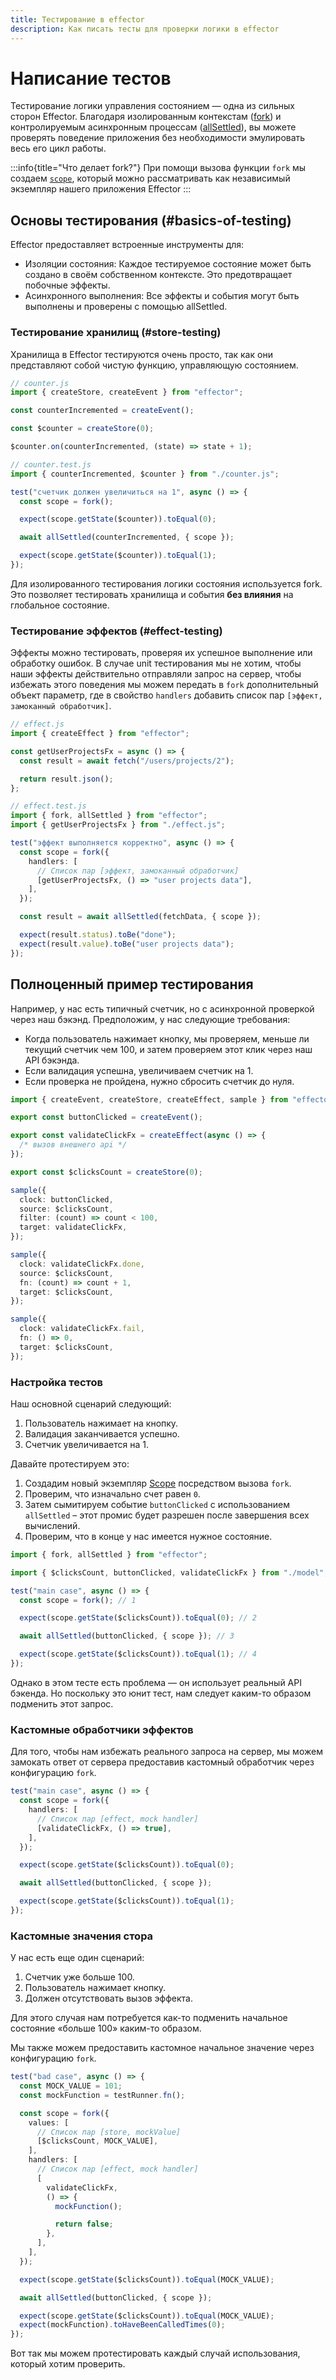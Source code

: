 ```yaml
---
title: Тестирование в effector
description: Как писать тесты для проверки логики в effector
---
```


# Написание тестов

Тестирование логики управления состоянием — одна из сильных сторон Effector. Благодаря изолированным контекстам ([fork](/ru/api/effector/fork)) и контролируемым асинхронным процессам ([allSettled](/ru/api/effector/allSettled)), вы можете проверять поведение приложения без необходимости эмулировать весь его цикл работы.

:::info{title="Что делает fork?"}
При помощи вызова функции `fork` мы создаем [`scope`](/ru/api/effector/Scope), который можно рассматривать как независимый экземпляр нашего приложения Effector
:::

## Основы тестирования (#basics-of-testing)

Effector предоставляет встроенные инструменты для:

- Изоляции состояния: Каждое тестируемое состояние может быть создано в своём собственном контексте. Это предотвращает побочные эффекты.
- Асинхронного выполнения: Все эффекты и события могут быть выполнены и проверены с помощью allSettled.

### Тестирование хранилищ (#store-testing)

Хранилища в Effector тестируются очень просто, так как они представляют собой чистую функцию, управляющую состоянием.

```ts
// counter.js
import { createStore, createEvent } from "effector";

const counterIncremented = createEvent();

const $counter = createStore(0);

$counter.on(counterIncremented, (state) => state + 1);
```

```ts
// counter.test.js
import { counterIncremented, $counter } from "./counter.js";

test("счетчик должен увеличиться на 1", async () => {
  const scope = fork();

  expect(scope.getState($counter)).toEqual(0);

  await allSettled(counterIncremented, { scope });

  expect(scope.getState($counter)).toEqual(1);
});
```

Для изолированного тестирования логики состояния используется fork. Это позволяет тестировать хранилища и события **без влияния** на глобальное состояние.

### Тестирование эффектов (#effect-testing)

Эффекты можно тестировать, проверяя их успешное выполнение или обработку ошибок.
В случае unit тестирования мы не хотим, чтобы наши эффекты действительно отправляли запрос на сервер, чтобы избежать этого поведения мы можем передать в `fork` дополнительный объект параметр, где в свойство `handlers` добавить список пар `[эффект, замоканный обработчик]`.

```ts
// effect.js
import { createEffect } from "effector";

const getUserProjectsFx = async () => {
  const result = await fetch("/users/projects/2");

  return result.json();
};
```

```ts
// effect.test.js
import { fork, allSettled } from "effector";
import { getUserProjectsFx } from "./effect.js";

test("эффект выполняется корректно", async () => {
  const scope = fork({
    handlers: [
      // Список пар [эффект, замоканный обработчик]
      [getUserProjectsFx, () => "user projects data"],
    ],
  });

  const result = await allSettled(fetchData, { scope });

  expect(result.status).toBe("done");
  expect(result.value).toBe("user projects data");
});
```

## Полноценный пример тестирования

Например, у нас есть типичный счетчик, но с асинхронной проверкой через наш бэкэнд. Предположим, у нас следующие требования:

- Когда пользователь нажимает кнопку, мы проверяем, меньше ли текущий счетчик чем 100, и затем проверяем этот клик через наш API бэкэнда.
- Если валидация успешна, увеличиваем счетчик на 1.
- Если проверка не пройдена, нужно сбросить счетчик до нуля.

```ts
import { createEvent, createStore, createEffect, sample } from "effector";

export const buttonClicked = createEvent();

export const validateClickFx = createEffect(async () => {
  /* вызов внешнего api */
});

export const $clicksCount = createStore(0);

sample({
  clock: buttonClicked,
  source: $clicksCount,
  filter: (count) => count < 100,
  target: validateClickFx,
});

sample({
  clock: validateClickFx.done,
  source: $clicksCount,
  fn: (count) => count + 1,
  target: $clicksCount,
});

sample({
  clock: validateClickFx.fail,
  fn: () => 0,
  target: $clicksCount,
});
```

### Настройка тестов

Наш основной сценарий следующий:

1. Пользователь нажимает на кнопку.
2. Валидация заканчивается успешно.
3. Счетчик увеличивается на 1.

Давайте протестируем это:

1. Создадим новый экземпляр [Scope](/ru/api/effector/Scope) посредством вызова `fork`.
2. Проверим, что изначально счет равен `0`.
3. Затем сымитируем событие `buttonClicked` с использованием `allSettled` – этот промис будет разрешен после завершения всех вычислений.
4. Проверим, что в конце у нас имеется нужное состояние.

```ts
import { fork, allSettled } from "effector";

import { $clicksCount, buttonClicked, validateClickFx } from "./model";

test("main case", async () => {
  const scope = fork(); // 1

  expect(scope.getState($clicksCount)).toEqual(0); // 2

  await allSettled(buttonClicked, { scope }); // 3

  expect(scope.getState($clicksCount)).toEqual(1); // 4
});
```

Однако в этом тесте есть проблема — он использует реальный API бэкенда. Но поскольку это юнит тест, нам следует каким-то образом подменить этот запрос.

### Кастомные обработчики эффектов

Для того, чтобы нам избежать реального запроса на сервер, мы можем замокать ответ от сервера предоставив кастомный обработчик через конфигурацию `fork`.

```ts
test("main case", async () => {
  const scope = fork({
    handlers: [
      // Список пар [effect, mock handler]
      [validateClickFx, () => true],
    ],
  });

  expect(scope.getState($clicksCount)).toEqual(0);

  await allSettled(buttonClicked, { scope });

  expect(scope.getState($clicksCount)).toEqual(1);
});
```

### Кастомные значения стора

У нас есть еще один сценарий:

1. Счетчик уже больше 100.
2. Пользователь нажимает кнопку.
3. Должен отсутствовать вызов эффекта.

Для этого случая нам потребуется как-то подменить начальное состояние «больше 100» каким-то образом.

Мы также можем предоставить кастомное начальное значение через конфигурацию `fork`.

```ts
test("bad case", async () => {
  const MOCK_VALUE = 101;
  const mockFunction = testRunner.fn();

  const scope = fork({
    values: [
      // Список пар [store, mockValue]
      [$clicksCount, MOCK_VALUE],
    ],
    handlers: [
      // Список пар [effect, mock handler]
      [
        validateClickFx,
        () => {
          mockFunction();

          return false;
        },
      ],
    ],
  });

  expect(scope.getState($clicksCount)).toEqual(MOCK_VALUE);

  await allSettled(buttonClicked, { scope });

  expect(scope.getState($clicksCount)).toEqual(MOCK_VALUE);
  expect(mockFunction).toHaveBeenCalledTimes(0);
});
```

Вот так мы можем протестировать каждый случай использования, который хотим проверить.
